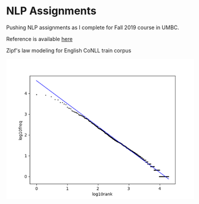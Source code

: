 # NLP Assignments

Pushing NLP assignments as I complete for Fall 2019 course in UMBC.

Reference is available [here](https://www.csee.umbc.edu/courses/undergraduate/473/f19/)

Zipf's law modeling for English CoNLL train corpus

![Zipf's law modeling for English CoNLL train corpus](https://github.com/oya163/nlp-assignments/blob/master/images/en_lin_regr.png)
